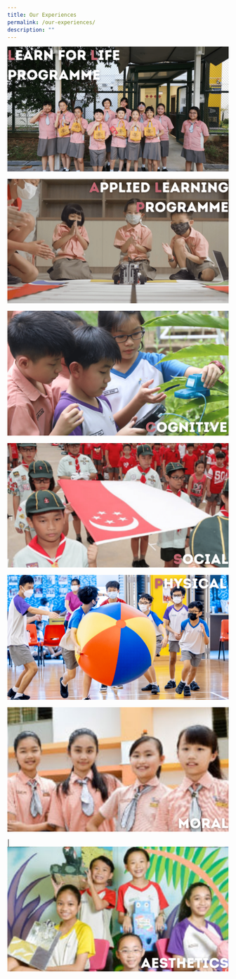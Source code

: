 ```yaml
---
title: Our Experiences
permalink: /our-experiences/
description: ""
---
```

[![](/images/Our%20Experiences%20Banner/LLP%20New.png)](https://staging.d21co4ykjghpsi.amplifyapp.com/our-experiences/llp/) 

 [ ![](/images/Our%20Experiences%20Banner/ALP%20New.png)](https://staging.d21co4ykjghpsi.amplifyapp.com/our-experiences/alp/)

[![](/images/Our%20Experiences%20Banner/Cognitive%20New.png)](https://staging.d21co4ykjghpsi.amplifyapp.com/our-experiences/cognitive/cognitive/)

[![](/images/Our%20Experiences%20Banner/Social%20New.png)](https://staging.d21co4ykjghpsi.amplifyapp.com/our-experiences/social/)

[![](/images/Our%20Experiences%20Banner/Physical%20New.png)](https://staging.d21co4ykjghpsi.amplifyapp.com/our-experiences/physical/)

[![](/images/moral.png)](https://staging.d21co4ykjghpsi.amplifyapp.com/our-experiences/moral/)

|[![](/images/aesthetics.png)](https://staging.d21co4ykjghpsi.amplifyapp.com/our-experiences/aesthetics/)